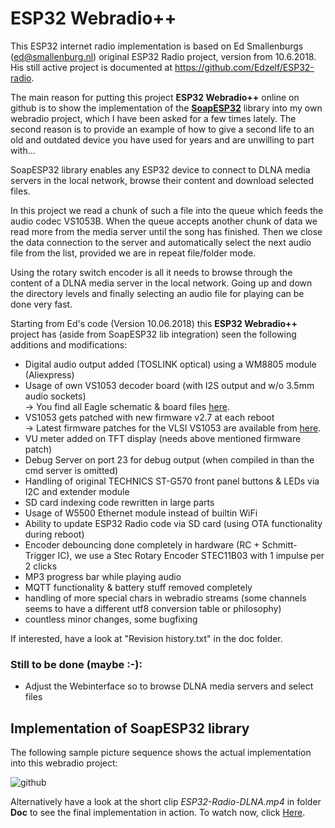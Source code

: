# ESP32 Webradio++

This ESP32 internet radio implementation is based on Ed Smallenburgs (ed@smallenburg.nl) original ESP32 Radio project, version from 10.6.2018. His still active project is documented at https://github.com/Edzelf/ESP32-radio.

The main reason for putting this project **ESP32 Webradio++** online on github is to show  the implementation of the [**SoapESP32**](https://github.com/yellobyte/SoapESP32) library into my own webradio project, which I have been asked for a few times lately. 
The second reason is to provide an example of how to give a second life to an old and outdated device you have used for years and are unwilling to part with...

SoapESP32 library enables any ESP32 device to connect to DLNA media servers in the local network, browse their content and download selected files.  

In this project we read a chunk of such a file into the queue which feeds the audio codec VS1053B. When the queue accepts another chunk of data we read more from the media server until the song has finished. Then we close the data connection to the server and automatically select the next audio file from the list, provided we are in repeat file/folder mode.  

Using the rotary switch encoder is all it needs to browse through the content of a DLNA media server in the local network. Going up and down the directory levels and finally selecting an audio file for playing can be done very fast.

Starting from Ed's code (Version 10.06.2018) this **ESP32 Webradio++** project has (aside from SoapESP32 lib integration) seen the following additions and modifications:

 * Digital audio output added (TOSLINK optical) using a WM8805 module (Aliexpress)
 * Usage of own VS1053 decoder board (with I2S output and w/o 3.5mm audio sockets)<br />
   -> You find all Eagle schematic & board files [here](https://github.com/yellobyte/ESP32-Webradio++/EagleFiles).
 * VS1053 gets patched with new firmware v2.7 at each reboot<br />
   -> Latest firmware patches for the VLSI VS1053 are available from [here](http://www.vlsi.fi/en/support/software/vs10xxpatches.html).
 * VU meter added on TFT display (needs above mentioned firmware patch)
 * Debug Server on port 23 for debug output (when compiled in than the cmd server is omitted)
 * Handling of original TECHNICS ST-G570 front panel buttons & LEDs via I2C and extender module
 * SD card indexing code rewritten in large parts
 * Usage of W5500 Ethernet module instead of builtin WiFi
 * Ability to update ESP32 Radio code via SD card (using OTA functionality during reboot)
 * Encoder debouncing done completely in hardware (RC + Schmitt-Trigger IC), we use a Stec Rotary Encoder STEC11B03 with 1 impulse per 2 clicks
 * MP3 progress bar while playing audio
 * MQTT functionality & battery stuff removed completely
 * handling of more special chars in webradio streams (some channels seems to have a different utf8 conversion table or philosophy)
 * countless minor changes, some bugfixing

If interested, have a look at "Revision history.txt" in the doc folder. 

### Still to be done (maybe :-):

 * Adjust the Webinterface so to browse DLNA media servers and select files

## Implementation of SoapESP32 library ##

The following sample picture sequence shows the actual implementation into this webradio project:

![github](https://github.com/yellobyte/SoapESP32/raw/main/doc/ESP32-Radio-DLNA.jpg)

Alternatively have a look at the short clip _ESP32-Radio-DLNA.mp4_ in folder **Doc** to see the final implementation in action. To watch now, click [Here](https://github.com/yellobyte/ESP32-Webradio++/Doc/ESP32-Radio-DLNA.mp4).